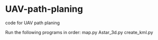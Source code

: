 # UAV-path-planing
code for UAV path planing

Run the following programs in order:
map.py
Astar_3d.py
create_kml.py
